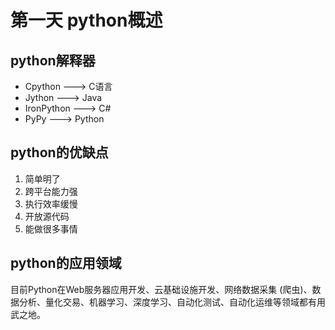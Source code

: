 # 第一天 python概述

## python解释器

- Cpython ---> C语言
- Jython ---> Java
- IronPython ---> C#
- PyPy ---> Python

## python的优缺点

1. 简单明了
2. 跨平台能力强
3. 执行效率缓慢
4. 开放源代码
5. 能做很多事情

## python的应用领域

目前Python在Web服务器应用开发、云基础设施开发、网络数据采集 (爬虫)、数据分析、量化交易、机器学习、深度学习、自动化测试、自动化运维等领域都有用武之地。



